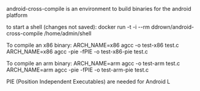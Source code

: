 android-cross-compile is an environment to build binaries for the android platform

to start a shell (changes not saved): docker run -t -i --rm ddrown/android-cross-compile /home/admin/shell

To compile an x86 binary:
    ARCH_NAME=x86 agcc -o test-x86 test.c
    ARCH_NAME=x86 agcc -pie -fPIE -o test-x86-pie test.c

To compile an arm binary:
    ARCH_NAME=arm agcc -o test-arm test.c
    ARCH_NAME=arm agcc -pie -fPIE -o test-arm-pie test.c

PIE (Position Independent Executables) are needed for Android L
